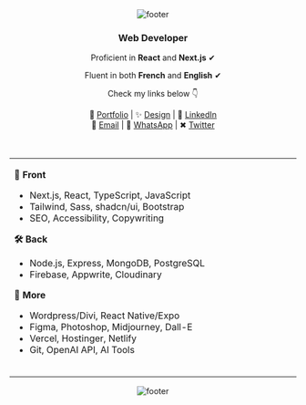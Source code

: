   
<div align="center">
      <img src="https://i.postimg.cc/bNkGkw2H/pixel-link.gif" alt="footer">
</div>

<div  align="center">
  <h3>Web Developer</h3>
  <p>Proficient in <strong>React</strong> and <strong>Next.js</strong> ✔</p>
  <p>Fluent in both <strong>French</strong> and <strong>English</strong> ✔</p>
  <p>Check my links below 👇</p>
    📌 <a href="https://devfrank.vercel.app">Portfolio</a> | 
    ✨ <a href="https://drive.google.com/drive/folders/1_jEA6j9e31_xdi-JC7eDePDzfVrCYlEe">Design</a> |
  👔 <a href="https://www.linkedin.com/in/frankdev">LinkedIn</a> <br/>
  📧 <a href="mailto:franck.vukelic@gmail.com">Email</a> |
    💬 <a href="https://api.whatsapp.com/send?phone=33779134587">WhatsApp</a> |
    ✖ <a href="https://x.com/frank_vkh">Twitter</a>
        
</div><br/><br/>

  <table>
      <td>
        <p><strong>🎨 Front</strong></p>
        <ul>
         <li>Next.js, React, TypeScript, JavaScript</li>
         <li>Tailwind, Sass, shadcn/ui, Bootstrap</li>
         <li>SEO, Accessibility, Copywriting</li>
        </ul>
        <p><strong>🛠 Back</strong></p>
        <ul>
          <li>Node.js, Express, MongoDB, PostgreSQL</li>
          <li>Firebase, Appwrite, Cloudinary</li>
        </ul>
        <p><strong>📁 More</strong></p>
        <ul>
          <li>Wordpress/Divi, React Native/Expo</li>
          <li>Figma, Photoshop, Midjourney, Dall-E</li>
          <li>Vercel, Hostinger, Netlify</li>
          <li>Git, OpenAI API, AI Tools</li>
        </ul>
      <ul><img src="https://i.postimg.cc/13R9Xm0z/transparent.png" style="width: 600px; height:1px"/></ul>
               </div>
      </td>
         <td>
        <img src="https://i.postimg.cc/c4MqwFYr/gokudev.png"/>
      </td>
  </table>

<div align="center">
      <img src="https://i.postimg.cc/zGkV227y/pixel-samus.gif" alt="footer">
</div>

